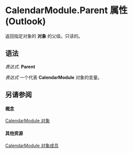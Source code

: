 
# CalendarModule.Parent 属性 (Outlook)

返回指定对象的 **对象** 的父级。只读的。


## 语法

 _表达式_. **Parent**

 _表达式_ 一个代表 **CalendarModule** 对象的变量。


## 另请参阅


#### 概念


[CalendarModule 对象](9203024d-9cef-75e0-600f-f3899e24761a.md)
#### 其他资源


[CalendarModule 对象成员](82731a1f-3ebe-1cb0-9e8b-d370a0b8f954.md)